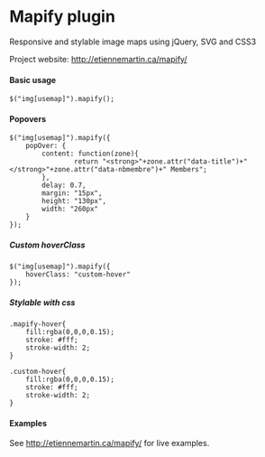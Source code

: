 # Mapify plugin

Responsive and stylable image maps using jQuery, SVG and CSS3

Project website: http://etiennemartin.ca/mapify/
 
#### Basic usage

```
$("img[usemap]").mapify();
```

#### Popovers

```
$("img[usemap]").mapify({
	popOver: {
  		content: function(zone){ 
  				return "<strong>"+zone.attr("data-title")+"</strong>"+zone.attr("data-nbmembre")+" Members";
  		},
  		delay: 0.7,
  		margin: "15px",
  		height: "130px",
  		width: "260px"
  	}
});
```    

##### Custom hoverClass

```
$("img[usemap]").mapify({
	hoverClass: "custom-hover"
});  
```    
    
##### Stylable with css

```
.mapify-hover{
	fill:rgba(0,0,0,0.15);
	stroke: #fff;
	stroke-width: 2;
}
	
.custom-hover{
	fill:rgba(0,0,0,0.15);
	stroke: #fff;
	stroke-width: 2;
}
```

#### Examples

See http://etiennemartin.ca/mapify/ for live examples.
